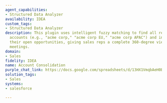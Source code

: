 ```yaml
---
agent_capabilities:
- Structured Data Analyzer
availability: IDEA
custom_tags:
- Structured Data Analyzer
description: This plugin uses intelligent fuzzy matching to find all related customer
  accounts (e.g., "acme corp," "acme corp EU," "acme corp APAC") and instantly aggregates
  their open opportunities, giving sales reps a complete 360-degree view for their
  meetings.
domain:
- Sales
fidelity: IDEA
name: Account Consolidation
purple_chat_link: https://docs.google.com/spreadsheets/d/13HX1VmqbAeH0BdF3kF97dAf5Z6PYVS2xbN9mBYHqIbg/edit?gid=625933673#gid=625933673
solution_tags:
- Sales
systems:
- salesforce

---
```

